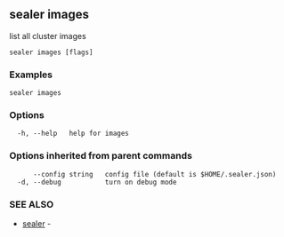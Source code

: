 ## sealer images

list all cluster images

```
sealer images [flags]
```

### Examples

```
sealer images
```

### Options

```
  -h, --help   help for images
```

### Options inherited from parent commands

```
      --config string   config file (default is $HOME/.sealer.json)
  -d, --debug           turn on debug mode
```

### SEE ALSO

* [sealer](sealer.md)	 - 


